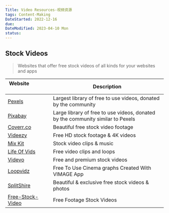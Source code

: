 ```yaml
---
Title: Video Resources-视频资源
tags: Content-Making
DateStarted: 2022-12-16
due:
DateModified: 2023-04-10 Mon
status:
---
```


## Stock Videos

> Websites that offer free stock videos of all kinds for your websites and apps

| Website&nbsp; &nbsp; &nbsp; &nbsp; &nbsp; &nbsp; &nbsp; &nbsp; &nbsp; &nbsp; &nbsp; &nbsp; &nbsp; &nbsp; | Description                                                                     |
| -------------------------------------------------------------------------------------------------------- | ------------------------------------------------------------------------------- |
| [Pexels](https://www.pexels.com/videos)                                                                  | Largest library of free to use videos, donated by the community                 |
| [Pixabay](https://www.pixabay.com/videos)                                                                | Large library of free to use videos, donated by the community similar to Pexels |
| [Coverr.co](https://coverr.co/)                                                                          | Beautiful free stock video footage                                              |
| [Videezy](https://www.videezy.com/)                                                                      | Free HD stock footage & 4K videos                                               |
| [Mix Kit](https://mixkit.co/)                                                                            | Stock video clips & music                                                       |
| [Life Of Vids](https://www.lifeofvids.com/)                                                              | Free video clips and loops                                                      |
| [Videvo](https://www.videvo.net/stock-video-footage/)                                                    | Free and premium stock videos                                                   |
| [Loopvidz](http://stock.loopvidz.com/)                                                                   | Free To Use Cinema graphs Created With VIMAGE App                               |
| [SplitShire](https://www.splitshire.com/)                                                                | Beautiful & exclusive free stock videos & photos                                |
| [Free-Stock-Video](https://free-stock.video)                                                             | Free Footage Stock Videos                                                       |
